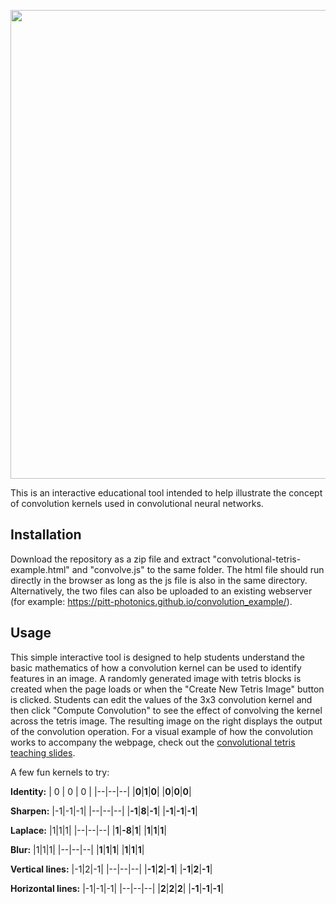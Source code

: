 <p align="center">
<img src="https://user-images.githubusercontent.com/49370231/167702286-d07ba28a-470b-464a-a78b-cfa8d31676ad.png" width="750">
</p>

This is an interactive educational tool intended to help illustrate the concept of convolution kernels used in convolutional neural networks.

## Installation
Download the repository as a zip file and extract "convolutional-tetris-example.html" and "convolve.js" to the same folder. The html file should run directly in the browser as long as the js file is also in the same directory. Alternatively, the two files can also be uploaded to an existing webserver (for example: https://pitt-photonics.github.io/convolution_example/).

## Usage
This simple interactive tool is designed to help students understand the basic mathematics of how a convolution kernel can be used to identify features in an image. A randomly generated image with tetris blocks is created when the page loads or when the "Create New Tetris Image" button is clicked. Students can edit the values of the 3x3 convolution kernel and then click "Compute Convolution" to see the effect of convolving the kernel across the tetris image. The resulting image on the right displays the output of the convolution operation. For a visual example of how the convolution works to accompany the webpage, check out the [convolutional tetris teaching slides](https://github.com/pitt-photonics/Convolutional-Tetris-Example/files/8664374/convolutional.tetris.teaching.slides.pdf).

A few fun kernels to try:

**Identity:**
| 0 | 0 | 0 |
|--|--|--|
|**0**|**1**|**0**|
|**0**|**0**|**0**|

**Sharpen:**
|-1|-1|-1|
|--|--|--|
|**-1**|**8**|**-1**|
|**-1**|**-1**|**-1**|

**Laplace:**
|1|1|1|
|--|--|--|
|**1**|**-8**|**1**|
|**1**|**1**|**1**|

**Blur:**
|1|1|1|
|--|--|--|
|**1**|**1**|**1**|
|**1**|**1**|**1**|

**Vertical lines:**
|-1|2|-1|
|--|--|--|
|**-1**|**2**|**-1**|
|**-1**|**2**|**-1**|

**Horizontal lines:**
|-1|-1|-1|
|--|--|--|
|**2**|**2**|**2**|
|**-1**|**-1**|**-1**|
